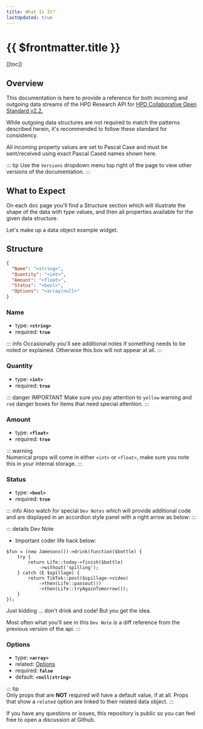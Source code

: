 ```yaml
---
title: What Is It?
lastUpdated: true
---
```


# {{ $frontmatter.title }}

[[toc]]

## Overview

This documentation is here to provide a reference for both incoming and outgoing data streams of the HPD Research API for [HPD Collaborative Open Standard v2.2.](https://www.hpd-collaborative.org/hpd-2-2-standard)

While outgoing data structures are not required to match the patterns described herein, it's recommended to follow these standard for consistency.

All incoming property values are set to Pascal Case and must be sent/received using exact Pascal Cased names shown here.

::: tip
Use the `Versions` dropdown menu top right of the page to view other versions of the documentation.
:::

## What to Expect

On each doc page you'll find a Structure section which will illustrate the shape of the data with type values, and then all properties available for the given data structure.

Let's make up a data object example widget.

## Structure

```json
{
  "Name": "<string>",
  "Quantity": "<int>",
  "Amount": "<float>",
  "Status": "<bool>",
  "Options": "<array|null>"
}
```

### Name

- type: **`<string>`**
- required: **`true`**

::: info
Occasionally you'll see additional notes if something needs to be noted or explained. Otherwise this box will not appear at all.
:::

### Quantity

- type: **`<int>`**
- required: **`true`**

::: danger IMPORTANT
Make sure you pay attention to `yellow` warning and `red` danger boxes for items that need special attention.
:::

### Amount

- type: **`<float>`**
- required: **`true`**

::: warning  
Numerical props will come in either `<int>` or `<float>`, make sure you note this in your internal storage.
:::

### Status

- type: **`<bool>`**
- required: **`true`**

::: info
Also watch for special `Dev Notes` which will provide additional code and are displayed in an accordion style panel with a right arrow as below:
:::

::: details Dev Note

- Important coder life hack below:

```php{6-8}
$fun = (new Jamesons())->drink(function($bottle) {
	try {
		return Life::today->finish($bottle)
			->without('spilling');
	} catch (E $spillage) {
		return TikTok::post($spillage->video)
			->then(Life::passout())
			->then(Life::tryAgainTomorrow());
	}
});
```

Just kidding ... don't drink and code! But you get the idea.

Most often what you'll see in this `Dev Note` is a diff reference from the previous version of the api.
:::

### Options

- type: **`<array>`**
- related: [Options](#)
- required: **`false`**
- default: **`<null|string>`**

::: tip  
Only props that are **NOT** required will have a default value, if at all. Props that show a `related` option are linked to their related data object.
:::

If you have any questions or issues, this repository is public so you can feel free to open a discussion at Github.
